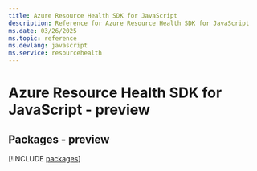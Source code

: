 ```yaml
---
title: Azure Resource Health SDK for JavaScript
description: Reference for Azure Resource Health SDK for JavaScript
ms.date: 03/26/2025
ms.topic: reference
ms.devlang: javascript
ms.service: resourcehealth
---
```

# Azure Resource Health SDK for JavaScript - preview
## Packages - preview
[!INCLUDE [packages](resource-health-index.md)]